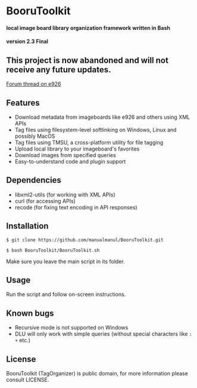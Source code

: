 # BooruToolkit
#### local image board library organization framework written in Bash
#### version 2.3 Final

## This project is now abandoned and will not receive any future updates.

[Forum thread on e926](https://e926.net/forum/show/233498)

## Features
* Download metadata from imageboards like e926 and others using XML APIs
* Tag files using filesystem-level softlinking on Windows, Linux and possibly MacOS
* Tag files using TMSU, a cross-platform utility for file tagging
* Upload local library to your imageboard's favorites
* Download images from specified queries
* Easy-to-understand code and plugin support

## Dependencies
* libxml2-utils (for working with XML APIs)
* curl (for accessing APIs)
* recode (for fixing text encoding in API responses)

## Installation

`$ git clone https://github.com/manualmanul/BooruToolkit.git`

`$ bash BooruToolkit/BooruToolkit.sh`

Make sure you leave the main script in its folder.

## Usage

Run the script and follow on-screen instructions.

## Known bugs

* Recursive mode is not supported on Windows
* DLU will only work with simple queries (without special characters like `:` `+` etc.)

## License

BooruToolkit (TagOrganizer) is public domain, for more information please consult LICENSE.
